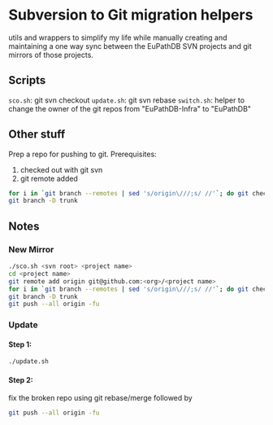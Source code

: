 # Subversion to Git migration helpers

utils and wrappers to simplify my life while manually creating and maintaining a one way sync between the EuPathDB SVN projects and git mirrors of those projects.

## Scripts

`sco.sh`: git svn checkout
`update.sh`: git svn rebase
`switch.sh`: helper to change the owner of the git repos from "EuPathDB-Infra" to "EuPathDB"

## Other stuff

Prep a repo for pushing to git. Prerequisites:

1. checked out with git svn
2. git remote added

```sh
for i in `git branch --remotes | sed 's/origin\///;s/ //'`; do git checkout $i; done
git branch -D trunk
```

## Notes

### New Mirror

```sh
./sco.sh <svn root> <project name>
cd <project name>
git remote add origin git@github.com:<org>/<project name>
for i in `git branch --remotes | sed 's/origin\///;s/ //'`; do git checkout $i; done
git branch -D trunk
git push --all origin -fu
```

### Update

#### Step 1:

```sh
./update.sh
```

#### Step 2:

fix the broken repo using git rebase/merge followed by
```sh
git push --all origin -fu
```
